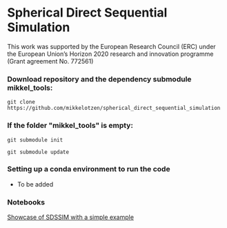 # Spherical Direct Sequential Simulation
This work was supported by the European Research Council (ERC) under the European Union’s Horizon 2020 research and innovation programme (Grant agreement No. 772561)

### Download repository and the dependency submodule mikkel_tools:

`git clone https://github.com/mikkelotzen/spherical_direct_sequential_simulation`

### If the folder "mikkel_tools" is empty:
`git submodule init`

`git submodule update`

### Setting up a conda environment to run the code

- To be added

### Notebooks

[Showcase of SDSSIM with a simple example](https://github.com/mikkelotzen/spherical_direct_sequential_simulation/blob/master/nb_seqsim_simple_ex_fisher.ipynb)

